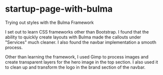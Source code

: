 # startup-page-with-bulma
Trying out styles with the Bulma Framework

I set out to learn CSS frameworks other than Bootstrap. I found that the ability to quickly create layouts with Bulma made the callouts under "Services" much cleaner. I also found the navbar implementation a smooth process. 

Other than learning the framework, I used Gimp to process images and create transparent layers for the hero image in the top section. I also used it to clean up and transform the logo in the brand section of the navbar.
